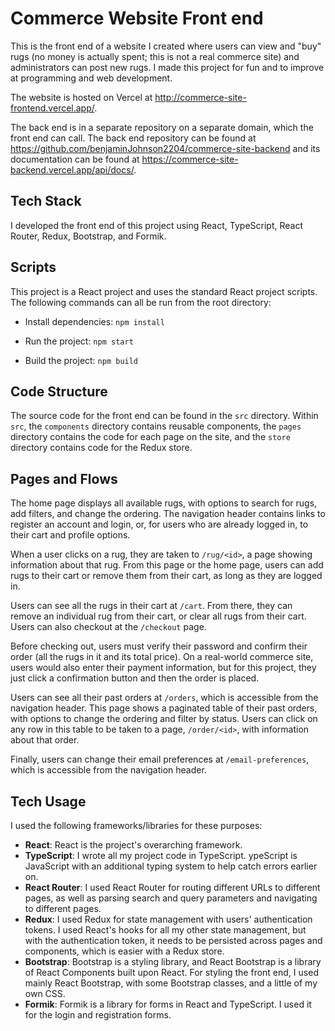 # Commerce Website Front end

This is the front end of a website I created where users can view and "buy" rugs (no money is actually spent; this is not a real commerce site) and administrators can post new rugs. I made this project for fun and to improve at programming and web development.

The website is hosted on Vercel at http://commerce-site-frontend.vercel.app/.

The back end is in a separate repository on a separate domain, which the front end can call. The back end repository can be found at https://github.com/benjaminJohnson2204/commerce-site-backend and its documentation can be found at https://commerce-site-backend.vercel.app/api/docs/.

## Tech Stack

I developed the front end of this project using React, TypeScript, React Router, Redux, Bootstrap, and Formik.

## Scripts

This project is a React project and uses the standard React project scripts. The following commands can all be run from the root directory:

- Install dependencies: `npm install`

- Run the project: `npm start`

- Build the project: `npm build`

## Code Structure

The source code for the front end can be found in the `src` directory. Within `src`, the `components` directory contains reusable components, the `pages` directory contains the code for each page on the site, and the `store` directory contains code for the Redux store.

## Pages and Flows

The home page displays all available rugs, with options to search for rugs, add filters, and change the ordering. The navigation header contains links to register an account and login, or, for users who are already logged in, to their cart and profile options.

When a user clicks on a rug, they are taken to `/rug/<id>`, a page showing information about that rug. From this page or the home page, users can add rugs to their cart or remove them from their cart, as long as they are logged in.

Users can see all the rugs in their cart at `/cart`. From there, they can remove an individual rug from their cart, or clear all rugs from their cart. Users can also checkout at the `/checkout` page.

Before checking out, users must verify their password and confirm their order (all the rugs in it and its total price). On a real-world commerce site, users would also enter their payment information, but for this project, they just click a confirmation button and then the order is placed.

Users can see all their past orders at `/orders`, which is accessible from the navigation header. This page shows a paginated table of their past orders, with options to change the ordering and filter by status. Users can click on any row in this table to be taken to a page, `/order/<id>`, with information about that order.

Finally, users can change their email preferences at `/email-preferences`, which is accessible from the navigation header.

## Tech Usage

I used the following frameworks/libraries for these purposes:

- **React**: React is the project's overarching framework.
- **TypeScript**: I wrote all my project code in TypeScript. ypeScript is JavaScript with an additional typing system to help catch errors earlier on.
- **React Router**: I used React Router for routing different URLs to different pages, as well as parsing search and query parameters and navigating to different pages.
- **Redux**: I used Redux for state management with users' authentication tokens. I used React's hooks for all my other state management, but with the authentication token, it needs to be persisted across pages and components, which is easier with a Redux store.
- **Bootstrap**: Bootstrap is a styling library, and React Bootstrap is a library of React Components built upon React. For styling the front end, I used mainly React Bootstrap, with some Bootstrap classes, and a little of my own CSS.
- **Formik**: Formik is a library for forms in React and TypeScript. I used it for the login and registration forms.

